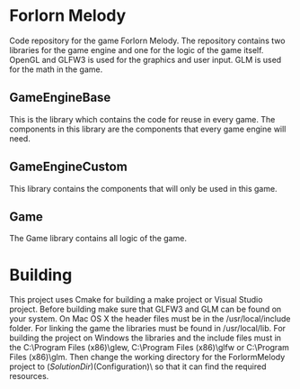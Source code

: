 # Forlorn Melody
Code repository for the game Forlorn Melody. The repository contains two libraries for the game engine and one for the logic of the game itself. OpenGL and GLFW3 is used for the graphics and user input. GLM is used for the math in the game.

## GameEngineBase
This is the library which contains the code for reuse in every game. The components in this library are the components that every game engine will need.

## GameEngineCustom
This library contains the components that will only be used in this game.

## Game
The Game library contains all logic of the game.

# Building
This project uses Cmake for building a make project or Visual Studio project. Before building make sure that GLFW3 and GLM can be found on your system. 
On Mac OS X the header files must be in the /usr/local/include folder. For linking the game the libraries must be found in /usr/local/lib. 
For building the project on Windows the libraries and the include files must in the C:\Program Files (x86)\glew, C:\Program Files (x86)\glfw or C:\Program Files (x86)\glm. Then change the working directory for the ForlormMelody project to $(SolutionDir)$(Configuration)\ so that it can find the required resources.

